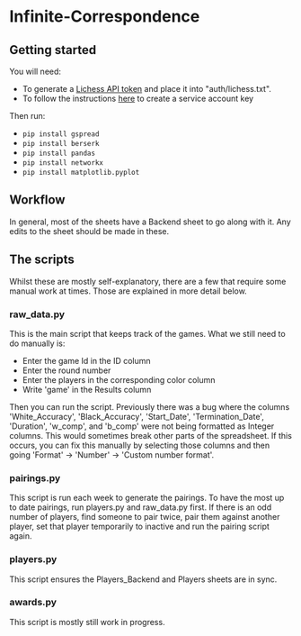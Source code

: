 # Infinite-Correspondence

## Getting started

You will need:

- To generate a [Lichess API token](https://lichess.org/account/oauth/token) and place it into "auth/lichess.txt".
- To follow the instructions [here](https://docs.gspread.org/en/latest/oauth2.html#service-account) to create a service account key

Then run:

- `pip install gspread`
- `pip install berserk`
- `pip install pandas`
- `pip install networkx`
- `pip install matplotlib.pyplot`

## Workflow

In general, most of the sheets have a Backend sheet to go along with it. Any edits to the sheet should be made in these.

## The scripts

Whilst these are mostly self-explanatory, there are a few that require some manual work at times. Those are explained in more detail below.

### raw_data.py

This is the main script that keeps track of the games. What we still need to do manually is:

- Enter the game Id in the ID column
- Enter the round number
- Enter the players in the corresponding color column
- Write 'game' in the Results column

Then you can run the script. Previously there was a bug where the columns 'White_Accuracy', 'Black_Accuracy', 'Start_Date', 'Termination_Date', 'Duration', 'w_comp', and 'b_comp' were not being formatted as Integer columns. This would sometimes break other parts of the spreadsheet. If this occurs, you can fix this manually by selecting those columns and then going 'Format' -> 'Number' -> 'Custom number format'.

### pairings.py

This script is run each week to generate the pairings. To have the most up to date pairings, run players.py and raw_data.py first. If there is an odd number of players, find someone to pair twice, pair them against another player, set that player temporarily to inactive and run the pairing script again.

### players.py

This script ensures the Players_Backend and Players sheets are in sync.

### awards.py

This script is mostly still work in progress.

